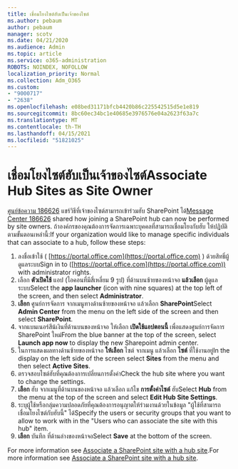 ```yaml
---
title: เชื่อมโยงไซต์ฮับเป็นเจ้าของไซต์
ms.author: pebaum
author: pebaum
manager: scotv
ms.date: 04/21/2020
ms.audience: Admin
ms.topic: article
ms.service: o365-administration
ROBOTS: NOINDEX, NOFOLLOW
localization_priority: Normal
ms.collection: Adm_O365
ms.custom:
- "9000717"
- "2638"
ms.openlocfilehash: e08bed31171bfcb4420b86c225542515d5e1e819
ms.sourcegitcommit: 8bc60ec34bc1e40685e3976576e04a2623f63a7c
ms.translationtype: MT
ms.contentlocale: th-TH
ms.lasthandoff: 04/15/2021
ms.locfileid: "51821025"
---
```

# <a name="associate-hub-sites-as-site-owner"></a><span data-ttu-id="0dd14-102">เชื่อมโยงไซต์ฮับเป็นเจ้าของไซต์</span><span class="sxs-lookup"><span data-stu-id="0dd14-102">Associate Hub Sites as Site Owner</span></span>

<span data-ttu-id="0dd14-103">[ศูนย์ข้อความ 186626](https://admin.microsoft.com/Adminportal/Home?source=applauncher#/MessageCenter?id=MC186626) แชร์วิธีที่เจ้าของไซต์สามารถเข้าร่วมฮับ SharePoint ได้</span><span class="sxs-lookup"><span data-stu-id="0dd14-103">[Message Center 186626](https://admin.microsoft.com/Adminportal/Home?source=applauncher#/MessageCenter?id=MC186626) shared how joining a SharePoint hub can now be performed by site owners.</span></span> <span data-ttu-id="0dd14-104">ถ้าองค์กรของคุณต้องการจัดการเฉพาะบุคคลที่สามารถเชื่อมโยงกับฮับ ให้ปฏิบัติตามขั้นตอนเหล่านี้:</span><span class="sxs-lookup"><span data-stu-id="0dd14-104">If your organization would like to manage specific individuals that can associate to a hub, follow these steps:</span></span> 

1. <span data-ttu-id="0dd14-105">ลงชื่อเข้าใช้ ( [https://portal.office.com](https://portal.office.com) ) ด้วยสิทธิ์ผู้ดูแลระบบ</span><span class="sxs-lookup"><span data-stu-id="0dd14-105">Sign in to ([https://portal.office.com](https://portal.office.com)) with administrator rights.</span></span>
2. <span data-ttu-id="0dd14-106">เลือก **ตัวเปิดใช้** แอป (ไอคอนที่มีสี่เหลี่ยม 9 รูป) ที่ด้านบนซ้ายของหน้าจอ **แล้วเลือก** ผู้ดูแลระบบ</span><span class="sxs-lookup"><span data-stu-id="0dd14-106">Select the **app launcher** (icon with nine squares) at the top left of the screen, and then select **Administrator**.</span></span>
3. <span data-ttu-id="0dd14-107">**เลือก** ศูนย์การจัดการ จากเมนูทางด้านซ้ายของหน้าจอ แล้วเลือก **SharePoint**</span><span class="sxs-lookup"><span data-stu-id="0dd14-107">Select **Admin Center** from the menu on the left side of the screen and then select **SharePoint**.</span></span>
4. <span data-ttu-id="0dd14-108">จากแบนเนอร์สีน้เงินที่ด้านบนของหน้าจอ ให้เลือก **เปิดใช้แอปตอนนี้** เพื่อแสดงศูนย์การจัดการ SharePoint ใหม่</span><span class="sxs-lookup"><span data-stu-id="0dd14-108">From the blue banner at the top of the screen, select **Launch app now** to display the new Sharepoint admin center.</span></span>
5. <span data-ttu-id="0dd14-109">ในการแสดงผลทางด้านซ้ายของหน้าจอ **ให้เลือก** ไซต์ จากเมนู แล้วเลือก **ไซต์** ที่ใช้งานอยู่</span><span class="sxs-lookup"><span data-stu-id="0dd14-109">In the display on the left side of the screen select **Sites** from the menu and then select **Active Sites**.</span></span>
6. <span data-ttu-id="0dd14-110">ตรวจสอบไซต์ฮับที่คุณต้องการเปลี่ยนการตั้งค่า</span><span class="sxs-lookup"><span data-stu-id="0dd14-110">Check the hub site where you want to change the settings.</span></span>
7. <span data-ttu-id="0dd14-111">**เลือก** ฮับ จากเมนูที่ด้านบนของหน้าจอ แล้วเลือก แก้ไข **การตั้งค่าไซต์** ฮับ</span><span class="sxs-lookup"><span data-stu-id="0dd14-111">Select **Hub** from the menu at the top of the screen and select **Edit Hub Site Settings**.</span></span>
8. <span data-ttu-id="0dd14-112">ระบุผู้ใช้หรือกลุ่มความปลอดภัยที่คุณต้องการอนุญาตให้ร่วมงานด้วยในข้อมูล "ผู้ใช้ที่สามารถเชื่อมโยงไซต์กับฮับนี้" ได้</span><span class="sxs-lookup"><span data-stu-id="0dd14-112">Specify the users or security groups that you want to allow to work with in the "Users who can associate the site with this hub" item.</span></span>
9. <span data-ttu-id="0dd14-113">**เลือก** บันทึก ที่ด้านล่างของหน้าจอ</span><span class="sxs-lookup"><span data-stu-id="0dd14-113">Select **Save** at the bottom of the screen.</span></span>

<span data-ttu-id="0dd14-114">For more information see [Associate a SharePoint site with a hub site](https://support.office.com/article/associate-a-sharepoint-site-with-a-hub-site-ae0009fd-af04-4d3d-917d-88edb43efc05).</span><span class="sxs-lookup"><span data-stu-id="0dd14-114">For more information see [Associate a SharePoint site with a hub site](https://support.office.com/article/associate-a-sharepoint-site-with-a-hub-site-ae0009fd-af04-4d3d-917d-88edb43efc05).</span></span> 